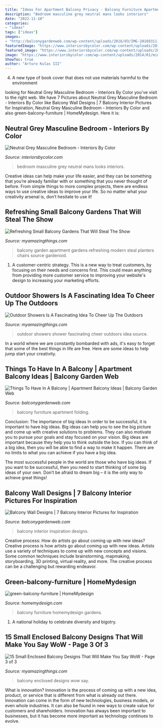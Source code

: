 ```yaml
---
title: "Ideas For Apartment Balcony Privacy - Balcony Furniture Apartment Folding"
description: "Bedroom masculine grey neutral mans looks interiors"
date: "2022-11-10"
categories:
- "ideas"
tags: ["ideas"]
images:
- "http://balconygardenweb.com/wp-content/uploads/2016/03/IMG-20160311-WA0004.jpg"
featuredImage: "https://www.interiorsbycolor.com/wp-content/uploads/2014/01/mid-grey-mans-bedroom.jpg"
featured_image: "https://www.interiorsbycolor.com/wp-content/uploads/2014/01/mid-grey-mans-bedroom.jpg"
image: "https://www.interiorsbycolor.com/wp-content/uploads/2014/01/mid-grey-mans-bedroom.jpg"
ShowToc: true
author: "Arturo Kulas III"
---
```



4. A new type of book cover that does not use materials harmful to the environment 

	

		
looking for Neutral Grey Masculine Bedroom - Interiors By Color you've visit to the right web. We have 7 Pictures about Neutral Grey Masculine Bedroom - Interiors By Color like Balcony Wall Designs | 7 Balcony Interior Pictures for Inspiration, Neutral Grey Masculine Bedroom - Interiors By Color and also green-balcony-furniture | HomeMydesign. Here it is:
		
    
## Neutral Grey Masculine Bedroom - Interiors By Color

<img loading=lazy src="https://www.interiorsbycolor.com/wp-content/uploads/2014/01/mid-grey-mans-bedroom.jpg" onerror="this.onerror=null;this.src='https://tse3.mm.bing.net/th?id=OIP.s8d6-NBIknWWuvzm0v82awHaLH&amp;pid=15.1';" alt="Neutral Grey Masculine Bedroom - Interiors By Color">

_Source: interiorsbycolor.com_

>bedroom masculine grey neutral mans looks interiors. 

	

Creative ideas can help make your life easier, and they can be something that you’re already familiar with or something that you never thought of before. From simple things to more complex projects, there are endless ways to use creative ideas to improve your life. So no matter what your creativity arsenal is, don’t hesitate to use it!

    
## Refreshing Small Balcony Gardens That Will Steal The Show

<img loading=lazy src="http://myamazingthings.com/wp-content/uploads/2017/04/modern-balcony-garden-stainless-steel-diy-planter-small-apartment-design-blue-metal-sofa-green-ivy-.jpg" onerror="this.onerror=null;this.src='https://tse4.mm.bing.net/th?id=OIP.UCt7ADKdh5mDLDr_ektKFAHaKQ&amp;pid=15.1';" alt="Refreshing Small Balcony Gardens That Will Steal The Show">

_Source: myamazingthings.com_

>balcony garden apartment gardens refreshing modern steal planters chairs source gardenoid. 

	

1. A customer-centric strategy. This is a new way to treat customers, by focusing on their needs and concerns first. This could mean anything from providing more customer service to improving your website's design to increasing your marketing efforts.

    
## Outdoor Showers Is A Fascinating Idea To Cheer Up The Outdoors

<img loading=lazy src="http://myamazingthings.com/wp-content/uploads/2017/06/outdoor-shower-2.jpg" onerror="this.onerror=null;this.src='https://tse2.mm.bing.net/th?id=OIP.fT2hJ4CIlciRRf8dTH_wMgHaLJ&amp;pid=15.1';" alt="Outdoor Showers Is A Fascinating Idea To Cheer Up The Outdoors">

_Source: myamazingthings.com_

>outdoor showers shower fascinating cheer outdoors idea source. 

	

In a world where we are constantly bombarded with ads, it's easy to forget that some of the best things in life are free. Here are some ideas to help jump start your creativity.

    
## Things To Have In A Balcony | Apartment Balcony Ideas | Balcony Garden Web

<img loading=lazy src="https://balconygardenweb-lhnfx0beomqvnhspx.netdna-ssl.com/wp-content/uploads/2016/08/Folding-furniture-3.jpg" onerror="this.onerror=null;this.src='https://tse1.mm.bing.net/th?id=OIP.xWY6DzV2RscmK0WRPl7YtwHaJ4&amp;pid=15.1';" alt="Things To Have In A Balcony | Apartment Balcony Ideas | Balcony Garden Web">

_Source: balconygardenweb.com_

>balcony furniture apartment folding. 

	

Conclusion: The importance of big ideas
In order to be successful, it is important to have big ideas. Big ideas can help you to see the big picture and come up with creative solutions to problems. They can also motivate you to pursue your goals and stay focused on your vision.
Big ideas are important because they help you to think outside the box. If you can think of a big idea, then you will be able to find a way to make it happen. There are no limits to what you can achieve if you have a big idea.

The most successful people in the world are those who have big ideas. If you want to be successful, then you need to start thinking of some big ideas of your own. Don’t be afraid to dream big – it is the only way to achieve great things!

    
## Balcony Wall Designs | 7 Balcony Interior Pictures For Inspiration

<img loading=lazy src="http://balconygardenweb.com/wp-content/uploads/2016/03/IMG-20160311-WA0004.jpg" onerror="this.onerror=null;this.src='https://tse1.mm.bing.net/th?id=OIP.EUSnTew7Ohr7qmFP856TTQHaJ3&amp;pid=15.1';" alt="Balcony Wall Designs | 7 Balcony Interior Pictures for Inspiration">

_Source: balconygardenweb.com_

>balcony interior inspiration designs. 

	

Creative process: How do artists go about coming up with new ideas?
Creative process is how artists go about coming up with new ideas. Artists use a variety of techniques to come up with new concepts and visions. Some common techniques include brainstorming, mapmaking, storyboarding, 3D printing, virtual reality, and more. The creative process can be a challenging but rewarding endeavor.

    
## Green-balcony-furniture | HomeMydesign

<img loading=lazy src="https://homemydesign.com/wp-content/uploads/2014/02/green-balcony-furniture.jpg" onerror="this.onerror=null;this.src='https://tse3.mm.bing.net/th?id=OIP.1_41uJy_Op0iSCl2H3LE7AHaJ4&amp;pid=15.1';" alt="green-balcony-furniture | HomeMydesign">

_Source: homemydesign.com_

>balcony furniture homemydesign gardens. 

	

1. A national holiday to celebrate diversity and bigotry.

    
## 15 Small Enclosed Balcony Designs That Will Make You Say WoW - Page 3 Of 3

<img loading=lazy src="http://myamazingthings.com/wp-content/uploads/2017/01/balcony12.jpg" onerror="this.onerror=null;this.src='https://tse2.mm.bing.net/th?id=OIP.40_U8ZPxAw-MvDSAsTANaAHaJ4&amp;pid=15.1';" alt="15 Small Enclosed Balcony Designs That Will Make You Say WoW - Page 3 of 3">

_Source: myamazingthings.com_

>balcony enclosed designs wow say. 

	

What is innovation?
Innovation is the process of coming up with a new idea, product, or service that is different from what is already out there. Innovation can come in the form of new technologies, business models, or even whole industries. It can also be found in new ways to create value for customers and shareholders. Innovation has always been important to businesses, but it has become more important as technology continues to evolve.

